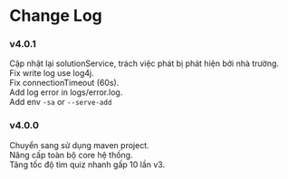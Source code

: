 # Change Log
### v4.0.1
Cập nhật lại solutionService, trách việc phát bị phát hiện bởi nhà trường.  
Fix write log use log4j.  
Fix connectionTimeout (60s).  
Add log error in logs/error.log.  
Add env `-sa` or `--serve-add`

### v4.0.0
Chuyển sang sử dụng maven project.  
Nâng cấp toàn bộ core hệ thống.  
Tăng tốc độ tìm quiz nhanh gấp 10 lần v3.
